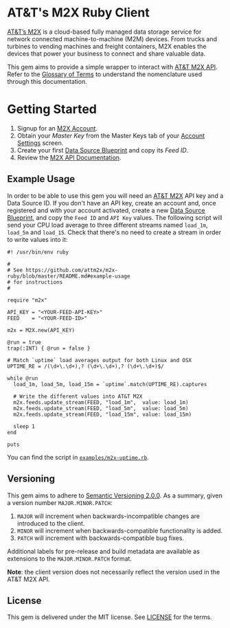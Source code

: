 # AT&T's M2X Ruby Client

[AT&T’s M2X](https://m2x.att.com/) is a cloud-based fully managed data storage service for network connected machine-to-machine (M2M) devices. From trucks and turbines to vending machines and freight containers, M2X enables the devices that power your business to connect and share valuable data.

This gem aims to provide a simple wrapper to interact with [AT&T M2X API](https://m2x.att.com/developer/documentation/overview). Refer to the [Glossary of Terms](https://m2x.att.com/developer/documentation/glossary) to understand the nomenclature used through this documentation.


Getting Started
==========================
1. Signup for an [M2X Account](https://m2x.att.com/signup).
2. Obtain your _Master Key_ from the Master Keys tab of your [Account Settings](https://m2x.att.com/account) screen.
2. Create your first [Data Source Blueprint](https://m2x.att.com/blueprints) and copy its _Feed ID_.
3. Review the [M2X API Documentation](https://m2x.att.com/developer/documentation/overview).


## Example Usage

In order to be able to use this gem you will need an [AT&T M2X](https://m2x.att.com/) API key and a Data Source ID. If you don't have an API key, create an account and, once registered and with your account activated, create a new [Data Source Blueprint](https://m2x.att.com/blueprints), and copy the `Feed ID` and `API Key` values. The following script will send your CPU load average to three different streams named `load_1m`, `load_5m` and `load_15`. Check that there's no need to create a stream in order to write values into it:

    #! /usr/bin/env ruby

    #
    # See https://github.com/attm2x/m2x-ruby/blob/master/README.md#example-usage
    # for instructions
    #

    require "m2x"

    API_KEY = "<YOUR-FEED-API-KEY>"
    FEED    = "<YOUR-FEED-ID>"

    m2x = M2X.new(API_KEY)

    @run = true
    trap(:INT) { @run = false }

    # Match `uptime` load averages output for both Linux and OSX
    UPTIME_RE = /(\d+\.\d+),? (\d+\.\d+),? (\d+\.\d+)$/

    while @run
      load_1m, load_5m, load_15m = `uptime`.match(UPTIME_RE).captures

      # Write the different values into AT&T M2X
      m2x.feeds.update_stream(FEED, "load_1m",  value: load_1m)
      m2x.feeds.update_stream(FEED, "load_5m",  value: load_5m)
      m2x.feeds.update_stream(FEED, "load_15m", value: load_15m)

      sleep 1
    end

    puts

You can find the script in [`examples/m2x-uptime.rb`](examples/m2x-uptime.rb).

## Versioning

This gem aims to adhere to [Semantic Versioning 2.0.0](http://semver.org/). As a summary, given a version number `MAJOR.MINOR.PATCH`:

1. `MAJOR` will increment when backwards-incompatible changes are introduced to the client.
2. `MINOR` will increment when backwards-compatible functionality is added.
3. `PATCH` will increment with backwards-compatible bug fixes.

Additional labels for pre-release and build metadata are available as extensions to the `MAJOR.MINOR.PATCH` format.

**Note**: the client version does not necessarily reflect the version used in the AT&T M2X API.

## License

This gem is delivered under the MIT license. See [LICENSE](LICENSE) for the terms.
